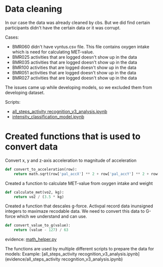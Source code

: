# Data cleaning
In our case the data was already cleaned by cbs.
But we did find certain participants didn't have the certain data or it was corrupt.

Cases:
- BMR060 didn't have vyntus.csv file. This file contains oxygen intake which is need for calculating MET-value.
- BMR025 activities that are logged doesn't show up in the data
- BMR035 activities that are logged doesn't show up in the data
- BMR100 activities that are logged doesn't show up in the data
- BMR051 activities that are logged doesn't show up in the data
- BMR027 activities that are logged doesn't show up in the data

The issues came up while developing models, so we excluded them from developing dataset.

Scripts:  
 - [all_steps_activity recognition_v3_analysis.ipynb](../../evidence/python_notebook/all_steps_activity_recognition_v3_analysis.ipynb)
 - [intensity_classification_model.ipynb](../../evidence/python_notebook/intensity_classification_model.ipynb)  

# Created functions that is used to convert data

Convert x, y and z-axis acceleration to magnitude of acceleration

```` python
def convert_to_acceleration(row):
    return math.sqrt(row['pal_accX'] ** 2 + row['pal_accY'] ** 2 + row['pal_accZ'] ** 2)
````

Created a function to calculate MET-value from oxygen intake and weight

```` python
def calculate_met(vo2, kg):
    return vo2 / (3.5 * kg)
````

Created a function that descales g-force. Activpal record data inunsigned integers to maximaze recodable data. 
We need to convert this data to G-force which we understand and can use.

```` python
def convert_value_to_g(value):
    return (value - 127) / 63
````

evidence: [math_helper.py](../../evidence/python_script/math_helper.py)

The functions are used by multiple different scripts to prepare the data for models:
Example: [all_steps_activity recognition_v3_analysis.ipynb](evidence/all_steps_activity recognition_v3_analysis.ipynb)
